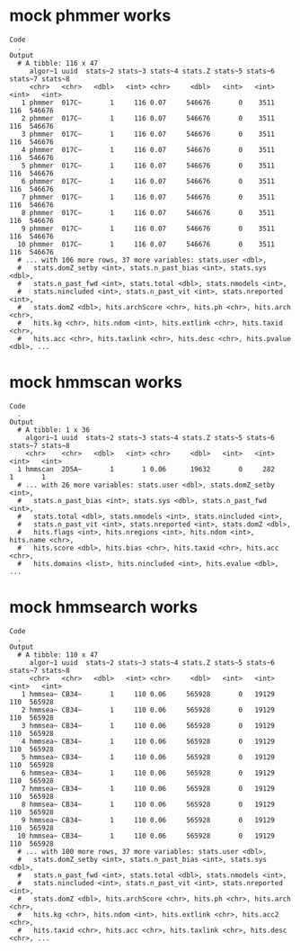 # mock phmmer works

    Code
      .
    Output
      # A tibble: 116 x 47
         algor~1 uuid  stats~2 stats~3 stats~4 stats.Z stats~5 stats~6 stats~7 stats~8
         <chr>   <chr>   <dbl>   <int> <chr>     <dbl>   <int>   <int>   <int>   <int>
       1 phmmer  017C~       1     116 0.07     546676       0    3511     116  546676
       2 phmmer  017C~       1     116 0.07     546676       0    3511     116  546676
       3 phmmer  017C~       1     116 0.07     546676       0    3511     116  546676
       4 phmmer  017C~       1     116 0.07     546676       0    3511     116  546676
       5 phmmer  017C~       1     116 0.07     546676       0    3511     116  546676
       6 phmmer  017C~       1     116 0.07     546676       0    3511     116  546676
       7 phmmer  017C~       1     116 0.07     546676       0    3511     116  546676
       8 phmmer  017C~       1     116 0.07     546676       0    3511     116  546676
       9 phmmer  017C~       1     116 0.07     546676       0    3511     116  546676
      10 phmmer  017C~       1     116 0.07     546676       0    3511     116  546676
      # ... with 106 more rows, 37 more variables: stats.user <dbl>,
      #   stats.domZ_setby <int>, stats.n_past_bias <int>, stats.sys <dbl>,
      #   stats.n_past_fwd <int>, stats.total <dbl>, stats.nmodels <int>,
      #   stats.nincluded <int>, stats.n_past_vit <int>, stats.nreported <int>,
      #   stats.domZ <dbl>, hits.archScore <chr>, hits.ph <chr>, hits.arch <chr>,
      #   hits.kg <chr>, hits.ndom <int>, hits.extlink <chr>, hits.taxid <chr>,
      #   hits.acc <chr>, hits.taxlink <chr>, hits.desc <chr>, hits.pvalue <dbl>, ...

# mock hmmscan works

    Code
      .
    Output
      # A tibble: 1 x 36
        algori~1 uuid  stats~2 stats~3 stats~4 stats.Z stats~5 stats~6 stats~7 stats~8
        <chr>    <chr>   <dbl>   <int> <chr>     <dbl>   <int>   <int>   <int>   <int>
      1 hmmscan  2D5A~       1       1 0.06      19632       0     282       1       1
      # ... with 26 more variables: stats.user <dbl>, stats.domZ_setby <int>,
      #   stats.n_past_bias <int>, stats.sys <dbl>, stats.n_past_fwd <int>,
      #   stats.total <dbl>, stats.nmodels <int>, stats.nincluded <int>,
      #   stats.n_past_vit <int>, stats.nreported <int>, stats.domZ <dbl>,
      #   hits.flags <int>, hits.nregions <int>, hits.ndom <int>, hits.name <chr>,
      #   hits.score <dbl>, hits.bias <chr>, hits.taxid <chr>, hits.acc <chr>,
      #   hits.domains <list>, hits.nincluded <int>, hits.evalue <dbl>, ...

# mock hmmsearch works

    Code
      .
    Output
      # A tibble: 110 x 47
         algor~1 uuid  stats~2 stats~3 stats~4 stats.Z stats~5 stats~6 stats~7 stats~8
         <chr>   <chr>   <dbl>   <int> <chr>     <dbl>   <int>   <int>   <int>   <int>
       1 hmmsea~ CB34~       1     110 0.06     565928       0   19129     110  565928
       2 hmmsea~ CB34~       1     110 0.06     565928       0   19129     110  565928
       3 hmmsea~ CB34~       1     110 0.06     565928       0   19129     110  565928
       4 hmmsea~ CB34~       1     110 0.06     565928       0   19129     110  565928
       5 hmmsea~ CB34~       1     110 0.06     565928       0   19129     110  565928
       6 hmmsea~ CB34~       1     110 0.06     565928       0   19129     110  565928
       7 hmmsea~ CB34~       1     110 0.06     565928       0   19129     110  565928
       8 hmmsea~ CB34~       1     110 0.06     565928       0   19129     110  565928
       9 hmmsea~ CB34~       1     110 0.06     565928       0   19129     110  565928
      10 hmmsea~ CB34~       1     110 0.06     565928       0   19129     110  565928
      # ... with 100 more rows, 37 more variables: stats.user <dbl>,
      #   stats.domZ_setby <int>, stats.n_past_bias <int>, stats.sys <dbl>,
      #   stats.n_past_fwd <int>, stats.total <dbl>, stats.nmodels <int>,
      #   stats.nincluded <int>, stats.n_past_vit <int>, stats.nreported <int>,
      #   stats.domZ <dbl>, hits.archScore <chr>, hits.ph <chr>, hits.arch <chr>,
      #   hits.kg <chr>, hits.ndom <int>, hits.extlink <chr>, hits.acc2 <chr>,
      #   hits.taxid <chr>, hits.acc <chr>, hits.taxlink <chr>, hits.desc <chr>, ...

